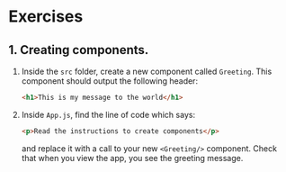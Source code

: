 # Exercises

## 1. Creating components.

1. Inside the `src` folder, create a new component called `Greeting`.  This component should output the following header:
    ```html
    <h1>This is my message to the world</h1>
    ```
2. Inside `App.js`, find the line of code which says:
    ```html
    <p>Read the instructions to create components</p>
    ```
    and replace it with a call to your new `<Greeting/>` component.  Check that when you view the app, you see the greeting message.

